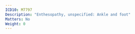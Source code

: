 ```yaml
---
ICD10: M7797
Description: "Enthesopathy, unspecified: Ankle and foot"
Matters: No
Weight: 0
---
```


